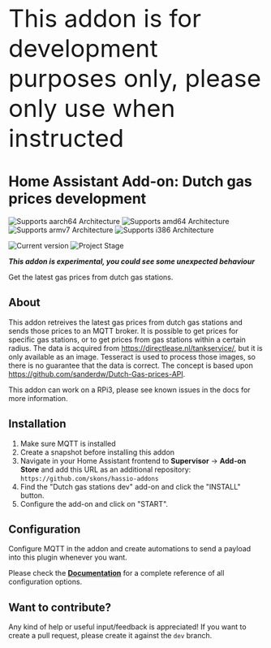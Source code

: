<font size="10">This addon is for development purposes only, please only use when instructed</font>

# Home Assistant Add-on: Dutch gas prices development

![Supports aarch64 Architecture][aarch64-shield] ![Supports amd64 Architecture][amd64-shield] ![Supports armv7 Architecture][armv7-shield] ![Supports i386 Architecture][i386-shield]

![Current version][version] ![Project Stage][project-stage-shield]

***This addon is experimental, you could see some unexpected behaviour***

Get the latest gas prices from dutch gas stations.

## About

This addon retreives the latest gas prices from dutch gas stations and sends those prices to an MQTT broker. It is possible to get prices for specific gas stations, or to get prices from gas stations within a certain radius. The data is acquired from https://directlease.nl/tankservice/, but it is only available as an image. Tesseract is used to process those images, so there is no guarantee that the data is correct. The concept is based upon https://github.com/sanderdw/Dutch-Gas-prices-API.

This addon can work on a RPi3, please see known issues in the docs for more information.

## Installation

1. Make sure MQTT is installed
2. Create a snapshot before installing this addon
3. Navigate in your Home Assistant frontend to **Supervisor** -> **Add-on Store** and add this URL as an additional repository: `https://github.com/skons/hassio-addons`
4. Find the "Dutch gas stations dev" add-on and click the "INSTALL" button.
5. Configure the add-on and click on "START".

## Configuration

Configure MQTT in the addon and create automations to send a payload into this plugin whenever you want.

Please check the **[Documentation](https://github.com/skons/hassio-addons/blob/master/dutch_gas_prices_dev/DOCS.md)** for a complete reference of all configuration options.

## Want to contribute?

Any kind of help or useful input/feedback is appreciated! If you want to create a pull request, please create it against the `dev` branch.

[aarch64-shield]: https://img.shields.io/badge/aarch64-yes-green.svg
[amd64-shield]: https://img.shields.io/badge/amd64-yes-green.svg
[armv7-shield]: https://img.shields.io/badge/armv7-yes-green.svg
[i386-shield]: https://img.shields.io/badge/i386-yes-green.svg
[version]: https://img.shields.io/badge/version-v2023.10.2.1-red.svg
[ex]: https://img.shields.io/badge/project%20stage-experimental-yellow.svg
[project-stage-shield]: https://img.shields.io/badge/project%20stage-experimental-yellow.svg

